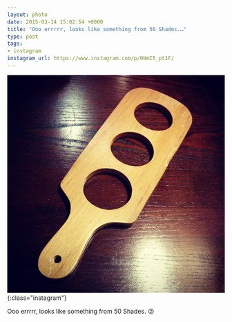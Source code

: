```yaml
---
layout: photo
date: 2015-03-14 15:02:54 +0000
title: "Ooo errrrr, looks like something from 50 Shades.…"
type: post
tags:
- instagram
instagram_url: https://www.instagram.com/p/0NmI5_pt1F/
---
```


![Instagram - 0NmI5_pt1F](/img/0NmI5_pt1F.jpg){:class="instagram"}

Ooo errrrr, looks like something from 50 Shades. 😜
